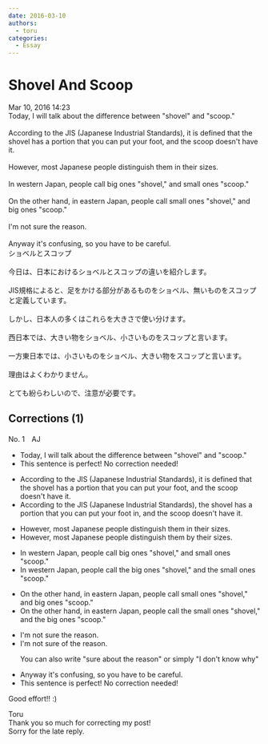 ```yaml
---
date: 2016-03-10
authors:
  - toru
categories:
  - Essay
---
```


<h1 id="subject_show">Shovel And Scoop</h1>
<div class="date">Mar 10, 2016 14:23</div>
<div id="post"><div id="body_show_ori">
Today, I will talk about the difference between "shovel" and "scoop."<br/><br/>According to the JIS (Japanese Industrial Standards), it is defined that the shovel has a portion that you can put your foot, and the scoop doesn't have it.<br/><br/>However, most Japanese people distinguish them in their sizes.<br/><br/>In western Japan, people call big ones "shovel," and small ones "scoop."<br/><br/>On the other hand, in eastern Japan, people call small ones "shovel," and big ones "scoop."<br/><br/>I'm not sure the reason.<br/><br/>Anyway it's confusing, so you have to be careful.
</div></div>

<!-- more -->

<div id="post_ja"><div id="body_show_mo">
ショベルとスコップ<br/><br/>今日は、日本におけるショベルとスコップの違いを紹介します。<br/><br/>JIS規格によると、足をかける部分があるものをショベル、無いものをスコップと定義しています。<br/><br/>しかし、日本人の多くはこれらを大きさで使い分けます。<br/><br/>西日本では、大きい物をショベル、小さいものをスコップと言います。<br/><br/>一方東日本では、小さいものをショベル、大きい物をスコップと言います。<br/><br/>理由はよくわかりません。<br/><br/>とても紛らわしいので、注意が必要です。
</div></div>

## Corrections (1)
<div id="block"><div class="first_name"> No. 1　<span class="just_name">AJ</span></div><div id="block2">
<ul class="correction_field">
<li class="incorrect">Today, I will talk about the difference between "shovel" and "scoop."</li>
<li class="corrected perfect">This sentence is perfect! No correction needed!</li>
</ul>
<ul class="correction_field">
<li class="incorrect">According to the JIS (Japanese Industrial Standards), it is defined that the shovel has a portion that you can put your foot, and the scoop doesn't have it.</li>
<li class="corrected correct">
According to the JIS (Japanese Industrial Standards), the shovel has a portion that you can put your foot in, and the scoop doesn't have it.
</li>
</ul>
<ul class="correction_field">
<li class="incorrect">However, most Japanese people distinguish them in their sizes.</li>
<li class="corrected correct">
However, most Japanese people distinguish them by their sizes.
</li>
</ul>
<ul class="correction_field">
<li class="incorrect">In western Japan, people call big ones "shovel," and small ones "scoop."</li>
<li class="corrected correct">
In western Japan, people call the big ones "shovel," and the small ones "scoop."
</li>
</ul>
<ul class="correction_field">
<li class="incorrect">On the other hand, in eastern Japan, people call small ones "shovel," and big ones "scoop."</li>
<li class="corrected correct">
On the other hand, in eastern Japan, people call the small ones "shovel," and the big ones "scoop."
</li>
</ul>
<ul class="correction_field">
<li class="incorrect">I'm not sure the reason.</li>
<li class="corrected correct">
I'm not sure of the reason.
<p class="correction_comment">You can also write "sure about the reason" or simply "I don't know why"</p>
</li>
</ul>
<ul class="correction_field">
<li class="incorrect">Anyway it's confusing, so you have to be careful.</li>
<li class="corrected perfect">This sentence is perfect! No correction needed!</li>
</ul>
<p class="comment_small">
 Good effort!! :)
</p>

</div><div class="name"><span class="just_name">Toru</span><br>
Thank you so much for correcting my post!<br/>Sorry for the late reply.
</div>
</div>

